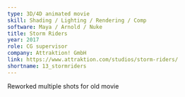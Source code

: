 ```yaml
---
type: 3D/4D animated movie
skill: Shading / Lighting / Rendering / Comp
software: Maya / Arnold / Nuke
title: Storm Riders
year: 2017
role: CG supervisor
company: Attraktion! GmbH
link: https://www.attraktion.com/studios/storm-riders/
shortname: 13_stormriders
---
```


Reworked multiple shots for old movie